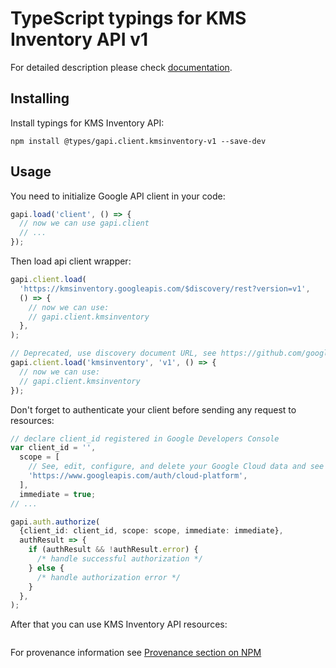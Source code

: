 # TypeScript typings for KMS Inventory API v1

For detailed description please check [documentation](https://cloud.google.com/kms/).

## Installing

Install typings for KMS Inventory API:

```
npm install @types/gapi.client.kmsinventory-v1 --save-dev
```

## Usage

You need to initialize Google API client in your code:

```typescript
gapi.load('client', () => {
  // now we can use gapi.client
  // ...
});
```

Then load api client wrapper:

```typescript
gapi.client.load(
  'https://kmsinventory.googleapis.com/$discovery/rest?version=v1',
  () => {
    // now we can use:
    // gapi.client.kmsinventory
  },
);
```

```typescript
// Deprecated, use discovery document URL, see https://github.com/google/google-api-javascript-client/blob/master/docs/reference.md#----gapiclientloadname----version----callback--
gapi.client.load('kmsinventory', 'v1', () => {
  // now we can use:
  // gapi.client.kmsinventory
});
```

Don't forget to authenticate your client before sending any request to resources:

```typescript
// declare client_id registered in Google Developers Console
var client_id = '',
  scope = [
    // See, edit, configure, and delete your Google Cloud data and see the email address for your Google Account.
    'https://www.googleapis.com/auth/cloud-platform',
  ],
  immediate = true;
// ...

gapi.auth.authorize(
  {client_id: client_id, scope: scope, immediate: immediate},
  authResult => {
    if (authResult && !authResult.error) {
      /* handle successful authorization */
    } else {
      /* handle authorization error */
    }
  },
);
```

After that you can use KMS Inventory API resources: <!-- TODO: make this work for multiple namespaces -->

```typescript

```

For provenance information see [Provenance section on NPM](https://www.npmjs.com/package/@maxim_mazurok/gapi.client.kmsinventory-v1#Provenance:~:text=none-,Provenance,-Built%20and%20signed)
